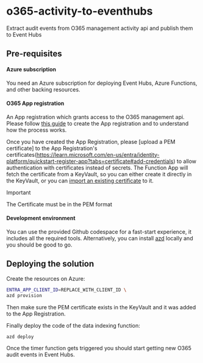 # o365-activity-to-eventhubs

Extract audit events from O365 management activity api and publish them to Event Hubs

## Pre-requisites

#### Azure subscription

You need an Azure subscription for deploying Event Hubs, Azure Functions, and other backing resources.

#### O365 App registration

An App registration which grants access to the O365 management api.
Please follow [this guide](https://learn.microsoft.com/en-us/office/office-365-management-api/get-started-with-office-365-management-apis) to create the App registration and to understand how the process works.

Once you have created the App Registration, please [upload a PEM certificate] to the App Registration's certificates(https://learn.microsoft.com/en-us/entra/identity-platform/quickstart-register-app?tabs=certificate#add-credentials) to allow authentication with certificates instead of secrets.
The Function App will fetch the certificate from a KeyVault, so you can either create it directly in the KeyVault, or you can [import an existing certificate](https://learn.microsoft.com/en-us/azure/key-vault/certificates/tutorial-import-certificate?tabs=azure-portal#import-a-certificate-to-your-key-vault) to it.

> [!IMPORTANT]  
> The Certificate must be in the PEM format

#### Development environment

You can use the provided Github codespace for a fast-start experience, it includes all the required tools.
Alternatively, you can install [azd](https://learn.microsoft.com/en-us/azure/developer/azure-developer-cli/install-azd?tabs=winget-windows%2Cbrew-mac%2Cscript-linux&pivots=os-linux) locally and you should be good to go.

## Deploying the solution

Create the resources on Azure:

```bash
ENTRA_APP_CLIENT_ID=REPLACE_WITH_CLIENT_ID \
azd provision
```

Then make sure the PEM certificate exists in the KeyVault and it was added to the App Registration.

Finally deploy the code of the data indexing function:

```bash
azd deploy
```

Once the timer function gets triggered you should start getting new O365 audit events in Event Hubs.
